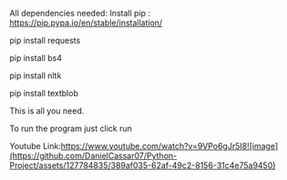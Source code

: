 All dependencies needed:
Install pip :  https://pip.pypa.io/en/stable/installation/

pip install requests

pip install bs4

pip install nltk

pip install textblob

This is all you need.

To run the program just click run

Youtube Link:https://www.youtube.com/watch?v=9VPo6gJr5I8![image](https://github.com/DanielCassar07/Python-Project/assets/127784835/389af035-62af-49c2-8156-31c4e75a9450)
